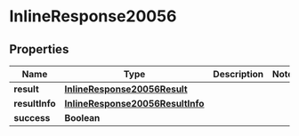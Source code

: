 # InlineResponse20056

## Properties
Name | Type | Description | Notes
------------ | ------------- | ------------- | -------------
**result** | [**InlineResponse20056Result**](InlineResponse20056Result.md) |  | 
**resultInfo** | [**InlineResponse20056ResultInfo**](InlineResponse20056ResultInfo.md) |  | 
**success** | **Boolean** |  | 
